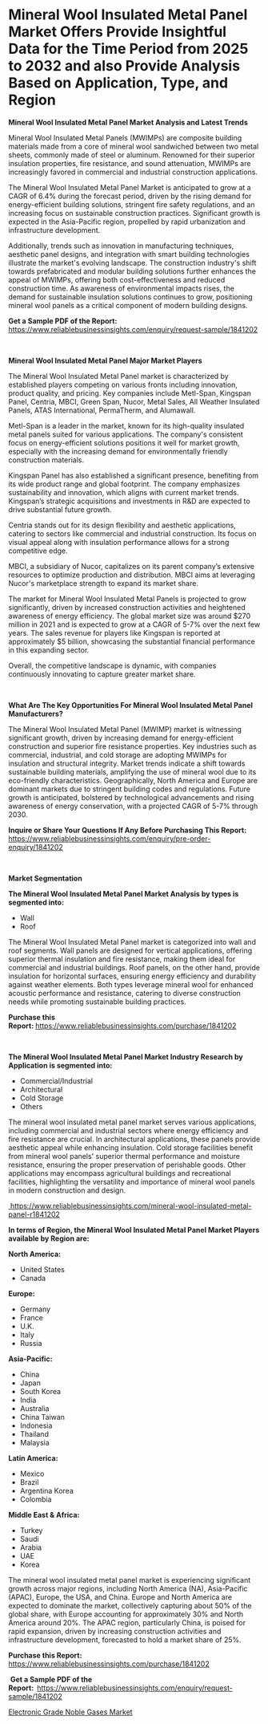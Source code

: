 <p><h1>Mineral Wool Insulated Metal Panel Market Offers Provide Insightful Data for the Time Period from 2025 to 2032 and also Provide Analysis Based on Application, Type, and Region</h1></p><p><strong>Mineral Wool Insulated Metal Panel Market Analysis and Latest Trends</strong></p>
<p><p>Mineral Wool Insulated Metal Panels (MWIMPs) are composite building materials made from a core of mineral wool sandwiched between two metal sheets, commonly made of steel or aluminum. Renowned for their superior insulation properties, fire resistance, and sound attenuation, MWIMPs are increasingly favored in commercial and industrial construction applications. </p><p>The Mineral Wool Insulated Metal Panel Market is anticipated to grow at a CAGR of 6.4% during the forecast period, driven by the rising demand for energy-efficient building solutions, stringent fire safety regulations, and an increasing focus on sustainable construction practices. Significant growth is expected in the Asia-Pacific region, propelled by rapid urbanization and infrastructure development. </p><p>Additionally, trends such as innovation in manufacturing techniques, aesthetic panel designs, and integration with smart building technologies illustrate the market's evolving landscape. The construction industry's shift towards prefabricated and modular building solutions further enhances the appeal of MWIMPs, offering both cost-effectiveness and reduced construction time. As awareness of environmental impacts rises, the demand for sustainable insulation solutions continues to grow, positioning mineral wool panels as a critical component of modern building designs.</p></p>
<p><strong>Get a Sample PDF of the Report:&nbsp;</strong> <a href="https://www.reliablebusinessinsights.com/enquiry/request-sample/1841202?utm_campaign=3048&utm_medium=2&utm_source=Github&utm_content=ia&utm_term=03042025&utm_id=mineral-wool-insulated-metal-panel">https://www.reliablebusinessinsights.com/enquiry/request-sample/1841202</a></p>
<p>&nbsp;</p>
<p><strong>Mineral Wool Insulated Metal Panel Major Market Players</strong></p>
<p><p>The Mineral Wool Insulated Metal Panel market is characterized by established players competing on various fronts including innovation, product quality, and pricing. Key companies include Metl-Span, Kingspan Panel, Centria, MBCI, Green Span, Nucor, Metal Sales, All Weather Insulated Panels, ATAS International, PermaTherm, and Alumawall.</p><p>Metl-Span is a leader in the market, known for its high-quality insulated metal panels suited for various applications. The company's consistent focus on energy-efficient solutions positions it well for market growth, especially with the increasing demand for environmentally friendly construction materials.</p><p>Kingspan Panel has also established a significant presence, benefiting from its wide product range and global footprint. The company emphasizes sustainability and innovation, which aligns with current market trends. Kingspan’s strategic acquisitions and investments in R&D are expected to drive substantial future growth.</p><p>Centria stands out for its design flexibility and aesthetic applications, catering to sectors like commercial and industrial construction. Its focus on visual appeal along with insulation performance allows for a strong competitive edge.</p><p>MBCI, a subsidiary of Nucor, capitalizes on its parent company’s extensive resources to optimize production and distribution. MBCI aims at leveraging Nucor's marketplace strength to expand its market share.</p><p>The market for Mineral Wool Insulated Metal Panels is projected to grow significantly, driven by increased construction activities and heightened awareness of energy efficiency. The global market size was around $270 million in 2021 and is expected to grow at a CAGR of 5-7% over the next few years. The sales revenue for players like Kingspan is reported at approximately $5 billion, showcasing the substantial financial performance in this expanding sector.</p><p>Overall, the competitive landscape is dynamic, with companies continuously innovating to capture greater market share.</p></p>
<p>&nbsp;</p>
<p><strong>What Are The Key Opportunities For Mineral Wool Insulated Metal Panel Manufacturers?</strong></p>
<p><p>The Mineral Wool Insulated Metal Panel (MWIMP) market is witnessing significant growth, driven by increasing demand for energy-efficient construction and superior fire resistance properties. Key industries such as commercial, industrial, and cold storage are adopting MWIMPs for insulation and structural integrity. Market trends indicate a shift towards sustainable building materials, amplifying the use of mineral wool due to its eco-friendly characteristics. Geographically, North America and Europe are dominant markets due to stringent building codes and regulations. Future growth is anticipated, bolstered by technological advancements and rising awareness of energy conservation, with a projected CAGR of 5-7% through 2030.</p></p>
<p><strong>Inquire or Share Your Questions If Any Before Purchasing This Report:</strong> <a href="https://www.reliablebusinessinsights.com/enquiry/pre-order-enquiry/1841202?utm_campaign=3048&utm_medium=2&utm_source=Github&utm_content=ia&utm_term=03042025&utm_id=mineral-wool-insulated-metal-panel">https://www.reliablebusinessinsights.com/enquiry/pre-order-enquiry/1841202</a></p>
<p>&nbsp;</p>
<p><strong>Market Segmentation</strong></p>
<p><strong>The Mineral Wool Insulated Metal Panel Market Analysis by types is segmented into:</strong></p>
<p><ul><li>Wall</li><li>Roof</li></ul></p>
<p><p>The Mineral Wool Insulated Metal Panel market is categorized into wall and roof segments. Wall panels are designed for vertical applications, offering superior thermal insulation and fire resistance, making them ideal for commercial and industrial buildings. Roof panels, on the other hand, provide insulation for horizontal surfaces, ensuring energy efficiency and durability against weather elements. Both types leverage mineral wool for enhanced acoustic performance and resistance, catering to diverse construction needs while promoting sustainable building practices.</p></p>
<p><strong>Purchase this Report:&nbsp;</strong><a href="https://www.reliablebusinessinsights.com/purchase/1841202?utm_campaign=3048&utm_medium=2&utm_source=Github&utm_content=ia&utm_term=03042025&utm_id=mineral-wool-insulated-metal-panel">https://www.reliablebusinessinsights.com/purchase/1841202</a></p>
<p>&nbsp;</p>
<p><strong>The Mineral Wool Insulated Metal Panel Market Industry Research by Application is segmented into:</strong></p>
<p><ul><li>Commercial/Industrial</li><li>Architectural</li><li>Cold Storage</li><li>Others</li></ul></p>
<p><p>The mineral wool insulated metal panel market serves various applications, including commercial and industrial sectors where energy efficiency and fire resistance are crucial. In architectural applications, these panels provide aesthetic appeal while enhancing insulation. Cold storage facilities benefit from mineral wool panels' superior thermal performance and moisture resistance, ensuring the proper preservation of perishable goods. Other applications may encompass agricultural buildings and recreational facilities, highlighting the versatility and importance of mineral wool panels in modern construction and design.</p></p>
<p><a href="https://www.reliablebusinessinsights.com/mineral-wool-insulated-metal-panel-r1841202?utm_campaign=3048&utm_medium=2&utm_source=Github&utm_content=ia&utm_term=03042025&utm_id=mineral-wool-insulated-metal-panel">&nbsp;https://www.reliablebusinessinsights.com/mineral-wool-insulated-metal-panel-r1841202</a></p>
<p><strong>In terms of Region, the Mineral Wool Insulated Metal Panel Market Players available by Region are:</strong></p>
<p>
    <p> <strong> North America: </strong>
        <ul>
            <li>United States</li>
            <li>Canada</li>
        </ul>
        </p> 
    <p> <strong> Europe: </strong>
        <ul>
            <li>Germany</li>
            <li>France</li>
            <li>U.K.</li>
            <li>Italy</li>
            <li>Russia</li>
        </ul>
        </p> 
    <p> <strong> Asia-Pacific: </strong>
        <ul>
            <li>China</li>
            <li>Japan</li>
            <li>South Korea</li>
            <li>India</li>
            <li>Australia</li>
            <li>China Taiwan</li>
            <li>Indonesia</li>
            <li>Thailand</li>
            <li>Malaysia</li>
        </ul>
        </p> 
    <p> <strong> Latin America: </strong>
        <ul>
            <li>Mexico</li>
            <li>Brazil</li>
            <li>Argentina Korea</li>
            <li>Colombia</li>
        </ul>
        </p> 
    <p> <strong> Middle East & Africa: </strong>
        <ul>
            <li>Turkey</li>
            <li>Saudi</li>
            <li>Arabia</li>
            <li>UAE</li>
            <li>Korea</li>
        </ul>
    </p>
    </p>
<p><p>The mineral wool insulated metal panel market is experiencing significant growth across major regions, including North America (NA), Asia-Pacific (APAC), Europe, the USA, and China. Europe and North America are expected to dominate the market, collectively capturing about 50% of the global share, with Europe accounting for approximately 30% and North America around 20%. The APAC region, particularly China, is poised for rapid expansion, driven by increasing construction activities and infrastructure development, forecasted to hold a market share of 25%.</p></p>
<p><strong>Purchase this Report: </strong><a href="https://www.reliablebusinessinsights.com/purchase/1841202?utm_campaign=3048&utm_medium=2&utm_source=Github&utm_content=ia&utm_term=03042025&utm_id=mineral-wool-insulated-metal-panel">https://www.reliablebusinessinsights.com/purchase/1841202</a></p>
<p>&nbsp;<strong>Get a Sample PDF of the Report:&nbsp;&nbsp;</strong><a href="https://www.reliablebusinessinsights.com/enquiry/request-sample/1841202?utm_campaign=3048&utm_medium=2&utm_source=Github&utm_content=ia&utm_term=03042025&utm_id=mineral-wool-insulated-metal-panel">https://www.reliablebusinessinsights.com/enquiry/request-sample/1841202</a></p>
<p><strong></strong></p>
<p><p><a href="https://github.com/guinoopandam/Market-Research-Report-List-1/blob/main/electronic-grade-noble-gases-market.md?utm_campaign=3048&utm_medium=2&utm_source=Github&utm_content=ia&utm_term=03042025&utm_id=mineral-wool-insulated-metal-panel">Electronic Grade Noble Gases Market</a></p></p>